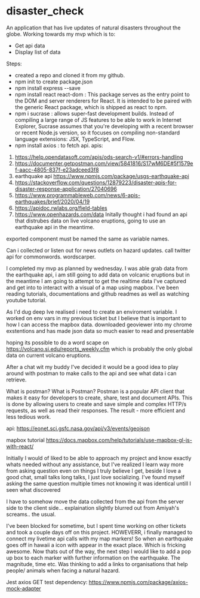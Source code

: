 # disaster_check

An application that has live updates of natural disasters throughout the globe.
Working towards my mvp which is to:
- Get api data
- Display list of data

Steps:

- created a repo and cloned it from my github.
- npm init to create package.json
- npm install express --save
- npm install react react-dom : This package serves as the entry point to the DOM and server renderers for React. It is intended to be paired with the generic React package, which is shipped as react to npm.
- npm i sucrase : allows super-fast development builds. Instead of compiling a large range of JS features to be able to work in Internet Explorer, Sucrase assumes that you're developing with a recent browser or recent Node.js version, so it focuses on compiling non-standard language extensions: JSX, TypeScript, and Flow.
- npm install axios : to fetch api.
apis:

1. https://help.opendatasoft.com/apis/ods-search-v1/#errors-handling
2. https://documenter.getpostman.com/view/5841816/S17wM6DE#5f1579ef-aacc-4805-837f-e23adceed3f8
3. earthquake api https://www.npmjs.com/package/usgs-earthquake-api
4. https://stackoverflow.com/questions/12879223/disaster-apis-for-disaster-response-application/27040696
5. https://www.programmableweb.com/news/6-apis-earthquakes/brief/2020/04/19
6. https://apidoc.rwlabs.org/field-tables
7. https://www.openhazards.com/data
Initally thought i had found an api that distrubes data on live volcano eruptions, going to use an earthquake api in the meantime.

exported component must be named the same as variable names.

Can i collected or listen out for news outlets on hazard updates.
call twitter api for commonwords. wordscarper.

I completed my mvp as planned by wednesday. I was able grab data from the earthquake api, i am still going to add data on volcanic eruptions but in the meantime I am going to attempt to get the realtime data I've captured and get into to interact with a visual of a map using mapbox. 
I've been reading tutorials, documentations and github readmes as well as watching youtube tutorial. 

As I'd dug deep Ive realised i need to create an enviroment variable. I worked on env vars in my previous ticket but I believe that is important to how I can access the mapbox data.
downloaded geoviewer into my chrome exstentions and has made json data so much easier to read and presentable

hoping its possible to do a word scape on https://volcano.si.edu/reports_weekly.cfm which is probably the only global data on current volcano eruptions.

After a chat wit my buddy I've decided it would be a good idea to play around with postman to make calls to the api and see what data i can retrieve.

What is postman? 
What is Postman? Postman is a popular API client that makes it easy for developers to create, share, test and document APIs. This is done by allowing users to create and save simple and complex HTTP/s requests, as well as read their responses. The result - more efficient and less tedious work.


api: https://eonet.sci.gsfc.nasa.gov/api/v3/events/geojson

mapbox tutorial https://docs.mapbox.com/help/tutorials/use-mapbox-gl-js-with-react/

Initially I would of liked to be able to approach my project and know exactly whats needed without any assistance, but I've realized I learn way more from asking question even on things I truly believe I get, beside I love a good chat, small talks long talks, I just love socializing. I've found myself asking the same question multiple times not knowing it was identical untill I seen what discovered 

I have to somehow move the data collected from the api from the server side to the client side... explaination slightly blurred out from Amiyah's screams.. the usual.  


I've been blocked for sometime, but I spent time working on other tickets and took a couple days off on this project. HOWEVERR, i finally managed to connect my livetime api calls with my map markers! So when an earthquake goes off in hawaii a icon with appear in the exact place. Which is fricking awesome. 
Now thats out of the way, the next step I would like to add a pop up box to each marker with further information on the earthquake. The magnitude, time etc. Was thinking to add a links to organisations that help people/ animals when facing a natural hazard.


Jest axios GET test dependency: 
https://www.npmjs.com/package/axios-mock-adapter

